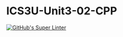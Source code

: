 # ICS3U-Unit3-02-CPP

[![GitHub's Super Linter](https://github.com/trent-hodgins-01/ICS3U-Unit3-02-CPP/workflows/GitHub's%20Super%20Linter/badge.svg)](https://github.com/trent-hodgins-01/ICS3U-Unit3-02-CPP/actions)
